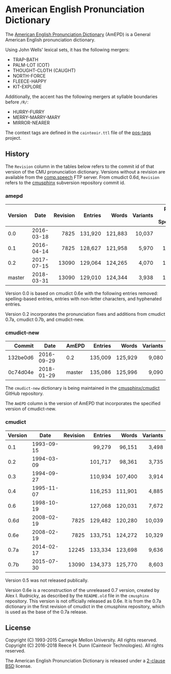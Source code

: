 # American English Pronunciation Dictionary

The [American English Pronunciation Dictionary](cmudict) (AmEPD) is a General
American English pronunciation dictionary.

Using John Wells' lexical sets, it has the following mergers:

 *  TRAP-BATH
 *  PALM-LOT (COT)
 *  THOUGHT-CLOTH (CAUGHT)
 *  NORTH-FORCE
 *  FLEECE-HAPPY
 *  KIT-EXPLORE

Additionally, the accent has the following mergers at syllable boundaries
before `/R/`:

 *  HURRY-FURRY
 *  MERRY-MARRY-MARY
 *  MIRROR-NEARER

The context tags are defined in the `cainteoir.ttl` file of the
[pos-tags](https://github.com/rhdunn/pos-tags) project.

## History

The `Revision` column in the tables below refers to the commit id of that
version of the CMU pronunciation dictionary. Versions without a revision
are available from the
[comp.speech](ftp://svr-ftp.eng.cam.ac.uk/pub/comp.speech/dictionaries/cmudict/)
FTP server. From cmudict 0.6d, `Revision` refers to the
[cmusphinx](https://sourceforge.net/p/cmusphinx/code/HEAD/tree/)
subversion repository commit id.

### amepd

| Version | Date       | Revision | Entries | Words   | Variants | Parts of Speech |
|---------|------------|---------:|--------:|--------:|---------:|----------------:|
| 0.0     | 2016-03-18 |     7825 | 131,920 | 121,883 |   10,037 |               0 |
| 0.1     | 2016-04-14 |     7825 | 128,627 | 121,958 |    5,970 |           1,252 |
| 0.2     | 2017-07-15 |    13090 | 129,064 | 124,265 |    4,070 |           1,304 |
| master  | 2018-03-31 |    13090 | 129,010 | 124,344 |    3,938 |           1,304 |

Version 0.0 is based on cmudict 0.6e with the following entries removed:
spelling-based entries, entries with non-letter characters, and hyphenated
entries.

Version 0.2 incorporates the pronunciation fixes and additions from cmudict
0.7a, cmudict 0.7b, and cmudict-new.

### cmudict-new

| Commit   | Date       | AmEPD  | Entries | Words   | Variants |
|---------:|------------|--------|--------:|--------:|---------:|
| 132be0d6 | 2016-09-29 | 0.2    | 135,009 | 125,929 |    9,080 |
| 0c74d04e | 2018-01-29 | master | 135,086 | 125,996 |    9,090 |

The `cmudict-new` dictionary is being maintained in the
[cmusphinx/cmudict](https://github.com/cmusphinx/cmudict) GitHub repository.

The `AmEPD` column is the version of AmEPD that incorporates the specified
version of cmudict-new.

### cmudict

| Version | Date       | Revision | Entries | Words   | Variants |
|---------|------------|---------:|--------:|--------:|---------:|
| 0.1     | 1993-09-15 |          |  99,279 |  96,151 |    3,498 |
| 0.2     | 1994-03-09 |          | 101,717 |  98,361 |    3,735 |
| 0.3     | 1994-09-27 |          | 110,934 | 107,400 |    3,914 |
| 0.4     | 1995-11-07 |          | 116,253 | 111,901 |    4,885 |
| 0.6     | 1998-10-19 |          | 127,068 | 120,031 |    7,672 |
| 0.6d    | 2008-02-19 |     7825 | 129,482 | 120,280 |   10,039 |
| 0.6e    | 2008-02-19 |     7825 | 133,751 | 124,272 |   10,329 |
| 0.7a    | 2014-02-17 |    12245 | 133,334 | 123,698 |    9,636 |
| 0.7b    | 2015-07-30 |    13090 | 134,373 | 125,770 |    8,603 |

Version 0.5 was not released publically.

Version 0.6e is a reconstruction of the unreleased 0.7 version, created by Alex
I. Rudnicky, as described by the `README.old` file in the `cmusphinx` repository.
This version is not officially released as 0.6e. It is from the 0.7a dictionary
in the first revision of cmudict in the cmusphinx repository, which is used as
the base of the 0.7a release.

## License

Copyright (C) 1993-2015 Carnegie Mellon University. All rights reserved.  
Copyright (C) 2016-2018 Reece H. Dunn (Cainteoir Technologies). All rights reserved.

The American English Pronunciation Dictionary is released under a
[2-clause BSD](COPYING) license.
